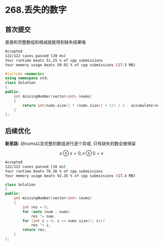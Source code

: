# 268.丢失的数字

## 首次提交

直接和完整数组和相减就能得到缺失结果咯

```sh
Accepted
122/122 cases passed (20 ms)
Your runtime beats 51.25 % of cpp submissions
Your memory usage beats 59.92 % of cpp submissions (17.5 MB)
```

```c++
#include <numeric>
using namespace std;
class Solution
{
public:
    int missingNumber(vector<int> &nums)
    {
        return int(nums.size() * (nums.size() + 1)) / 2 - accumulate(nums.begin(), nums.end(), 0);
    }
};
```

## 后续优化

**新思路:** 对nums以及完整的数组进行逐个异或, 只有缺失的数会被保留

$$
x\oplus x = 0, x\oplus0 = x
$$

```sh
Accepted
122/122 cases passed (16 ms)
Your runtime beats 76.36 % of cpp submissions
Your memory usage beats 92.35 % of cpp submissions (17.4 MB)
```

```c++
class Solution
{
public:
    int missingNumber(vector<int> &nums)
    {
        int res = 0;
        for (auto &num : nums)
            res ^= num;
        for (int i = 0; i <= nums.size(); i++)
            res ^= i;
        return res;
    }
};
```
